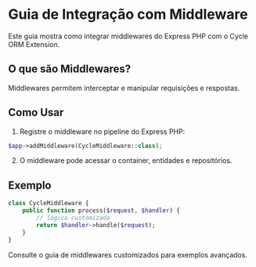# Guia de Integração com Middleware

Este guia mostra como integrar middlewares do Express PHP com o Cycle ORM Extension.

## O que são Middlewares?
Middlewares permitem interceptar e manipular requisições e respostas.

## Como Usar
1. Registre o middleware no pipeline do Express PHP:
```php
$app->addMiddleware(CycleMiddleware::class);
```
2. O middleware pode acessar o container, entidades e repositórios.

## Exemplo
```php
class CycleMiddleware {
    public function process($request, $handler) {
        // lógica customizada
        return $handler->handle($request);
    }
}
```

Consulte o guia de middlewares customizados para exemplos avançados.
